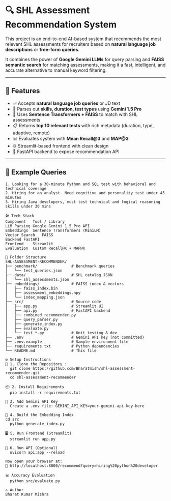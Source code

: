 # 🔍 SHL Assessment Recommendation System

This project is an end-to-end AI-based system that recommends the most relevant SHL assessments for recruiters based on **natural language job descriptions** or **free-form queries**.

It combines the power of **Google Gemini LLMs** for query parsing and **FAISS semantic search** for matching assessments, making it a fast, intelligent, and accurate alternative to manual keyword filtering.

---

## 🚀 Features

- ✅ Accepts **natural language job queries** or JD text
- 🤖 Parses out **skills, duration, test types** using **Gemini 1.5 Pro**
- 🔎 Uses **Sentence Transformers + FAISS** to match with SHL assessments
- 📋 Returns **top 10 relevant tests** with rich metadata (duration, type, adaptive, remote)
- 📊 Evaluates system with **Mean Recall@3** and **MAP@3**
- 🌐 Streamlit-based frontend with clean design
- 🔌 FastAPI backend to expose recommendation API

---

## 🧪 Example Queries

```text
1. Looking for a 30-minute Python and SQL test with behavioral and technical coverage
2. Hiring for an analyst. Need cognitive and personality test under 45 minutes
3. Hiring Java developers, must test technical and logical reasoning skills under 30 mins

🛠 Tech Stack
Component	Tool / Library
LLM Parsing	Google Gemini 1.5 Pro API
Embeddings	Sentence Transformers (MiniLM)
Vector Search	FAISS
Backend	FastAPI
Frontend	Streamlit
Evaluation	Custom Recall@K + MAP@K

📁 Folder Structure
SHL-ASSESSMENT-RECOMMENDER/
├── benchmark/               # Benchmark queries
│   └── test_queries.json
├── data/                    # SHL catalog JSON
│   └── shl_assessments.json
├── embeddings/              # FAISS index & vectors
│   ├── faiss_index.bin
│   ├── assessment_embeddings.npy
│   └── index_mapping.json
├── src/                     # Source code
│   ├── app.py               # Streamlit UI
│   ├── api.py               # FastAPI backend
│   ├── combined_recommender.py
│   ├── query_parser.py
│   ├── generate_index.py
│   ├── evaluate.py
│   └── test_*.py            # Unit testing & dev
├── .env                     # Gemini API key (not committed)
├── .env.example             # Sample environment file
├── requirements.txt         # Python dependencies
└── README.md                # This file

⚙️ Setup Instructions
🔧 1. Clone the Repository :
  git clone https://github.com/Bharatmish/shl-assessment-recommender.git
  cd shl-assessment-recommender

📦 2. Install Requirements
  pip install -r requirements.txt

🔐 3. Add Gemini API Key
  Create a .env file: GEMINI_API_KEY=your-gemini-api-key-here

📌 4. Build the Embedding Index
cd src
  python generate_index.py

🖥 5. Run Frontend (Streamlit)
  streamlit run app.py

🔗 6. Run API (Optional)
  uvicorn api:app --reload

Now open your browser at:
📍 http://localhost:8000/recommend?query=hiring%20python%20developer

📊 Accuracy Evaluation
  python src/evaluate.py

✍️ Author
Bharat Kumar Mishra 
